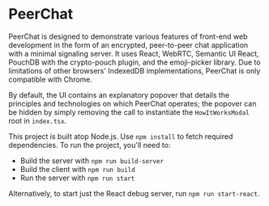 # PeerChat

PeerChat is designed to demonstrate various features of front-end web development in the form of an encrypted, peer-to-peer chat application with a minimal signaling server. It uses React, WebRTC, Semantic UI React, PouchDB with the crypto-pouch plugin, and the emoji-picker library. Due to limitations of other browsers' IndexedDB implementations, PeerChat is only compatible with Chrome.

By default, the UI contains an explanatory popover that details the principles and technologies on which PeerChat operates; the popover can be hidden by simply removing the call to instantiate the `HowItWorksModal` root in `index.tsx`.

This project is built atop Node.js. Use `npm install` to fetch required dependencies. To run the project, you'll need to:

* Build the server with `npm run build-server`
* Build the client with `npm run build`
* Run the server with `npm run start`

Alternatively, to start just the React debug server, run `npm run start-react`.